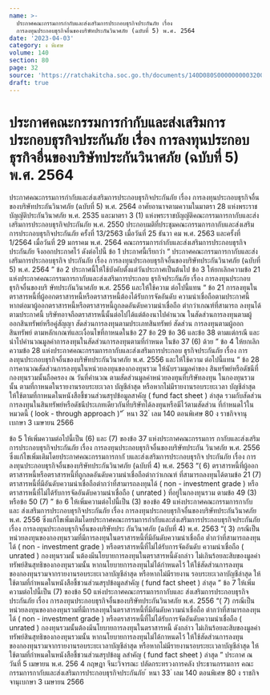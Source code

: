 ```yaml
---
name: >-
  ประกาศคณะกรรมการกำกับและส่งเสริมการประกอบธุรกิจประกันภัย เรื่อง
  การลงทุนประกอบธุรกิจอื่นของบริษัทประกันวินาศภัย (ฉบับที่ 5) พ.ศ. 2564
date: '2023-04-03'
category: ง พิเศษ
volume: 140
section: 80
page: 32
source: 'https://ratchakitcha.soc.go.th/documents/140D080S0000000003200.pdf'
draft: true
---
```


# ประกาศคณะกรรมการกำกับและส่งเสริมการประกอบธุรกิจประกันภัย เรื่อง การลงทุนประกอบธุรกิจอื่นของบริษัทประกันวินาศภัย (ฉบับที่ 5) พ.ศ. 2564

ประกาศคณะกรรมการกำกับและส่งเสริมการประกอบธุรกิจประกันภัย เรื่อง การลงทุนประกอบธุรกิจอื่นของบริษัทประกันวินาศภัย (ฉบับที่ 5) พ.ศ. 2564 อาศัยอานาจตามความในมาตรา 28 แห่งพระราชบัญญัติประกันวินาศภัย พ.ศ. 2535 และมาตรา 3 (1) แห่งพระราชบัญญัติคณะกรรมการกากับและส่งเสริมการประกอบธุรกิจประกันภัย พ.ศ. 2550 ประกอบมติที่ประชุมคณะกรรมการกากับและส่งเสริมการประกอบธุรกิจประกันภัย ครั้งที่ 13/2563 เมื่อวันที่ 25 ธันวา คม พ.ศ. 2563 และครั้งที่ 1/2564 เมื่อวันที่ 29 มกราคม พ.ศ. 2564 คณะกรรมการกำกับและส่งเสริมการประกอบธุรกิจประกันภัย จึงออกประกาศไว้ ดังต่อไปนี้ ข้อ 1 ประกาศนี้เรียกว่า “ ประกาศคณะกรรมการกากับและส่งเสริมการประกอบธุรกิจ ประกันภัย เรื่อง การลงทุนประกอบธุรกิจอื่นของบริษัทประกันวินาศภัย (ฉบับที่ 5) พ.ศ. 2564 ” ข้อ 2 ประกาศนี้ให้ใช้บังคับตั้งแต่วันประกาศเป็นต้นไป ข้อ 3 ให้ยกเลิกความข้อ 21 แห่งประกาศคณะกรรมการกากับและส่งเสริมการประกอบ ธุรกิจประกันภัย เรื่อง การลงทุนประกอบธุรกิจอื่นของบริ ษัทประกันวินาศภัย พ.ศ. 2556 และให้ใช้ความ ต่อไปนี้แทน “ ข้อ 21 การลงทุนในตราสารหนี้ที่ผู้ออกตราสารหนี้หรือตราสารหนี้ต้องได้รับการจัดอันดับ ความน่าเชื่อถือตามประกาศนี้ หากต่อมาผู้ออกตราสารหนี้หรือตราสารหนี้ถูกลดอันดับความน่าเชื่อถือ ต่ากว่าเกณฑ์ที่สามารถ ลงทุนได้ตามประกาศนี้ บริษัทอาจถือตราสารหนี้นั้นต่อไปได้แต่ต้องนาไปคำนวณ ในสัดส่วนการลงทุนตามผู้ออกสินทรัพย์หรือคู่สัญญา สัดส่วนการลงทุนตามประเภทสินทรัพย์ สัดส่วน การลงทุนตามผู้ออกสินทรัพย์ ตามหลักเกณฑ์และเงื่อนไขที่กาหนดในข้อ 27 ข้อ 29 ข้อ 36 และข้อ 38 ตามแต่กรณี และนำไปคำนวณมูลค่าการลงทุนในสัดส่วนการลงทุนตามที่กำหนด ในข้อ 37 (6) ด้วย ” ข้อ 4 ให้ยกเลิกความข้อ 28 แห่งประกาศคณะกรรมการกากับและส่งเสริมการประกอบ ธุรกิจประกันภัย เรื่อง การลงทุนประกอบธุรกิจอื่นของบริษัทประกันวินาศภัย พ.ศ. 2556 และให้ใช้ความ ต่อไปนี้แทน “ ข้อ 28 การคานวณสัดส่วนการลงทุนในหน่วยลงทุนของกองทุนรวม ให้นับรวมมูลค่าของ สินทรัพย์หรือดัชนีที่กองทุนรวมนั้นถือครอง ณ วันที่คำนวณ ตามสัดส่วนมูลค่าหน่วยลงทุนที่บริษัทลงทุน ในกองทุนรวมนั้น ตามที่กาหนดในรายงานรอบระยะเวลา บัญชีล่าสุด หรือหากไม่มีรายงานรอบระยะเวลา บัญชีล่าสุด ให้ใช้ตามที่กาหนดในหนังสือชี้ชวนส่วนสรุปข้อมูลสาคัญ ( fund fact sheet ) ล่าสุด รวมกับสัดส่วนการลงทุนในสินทรัพย์หรือดัชนีประเภทเดียวกันที่บริษัทได้ลงทุนหรือมีไว้ตามสัดส่วน ที่กำหนดไว้ในหมวดนี้ ( look - through approach )” ้ หนา 32 ่ เลม 140 ตอนพิเศษ 80 ง ราชกิจจานุเบกษา 3 เมษายน 2566

ข้อ 5 ให้เพิ่มความต่อไปนี้เป็น (6) และ (7) ของข้อ 37 แห่งประกาศคณะกรรมการ กากับและส่งเสริมการประกอบธุรกิจประกันภัย เรื่อง การลงทุนประกอบธุรกิจอื่นของบริษัทประกัน วินาศภัย พ.ศ. 2556 ซึ่งแก้ไขเพิ่มเติมโดยประกาศคณะกรรมการกากั บและส่งเสริมการประกอบธุรกิจ ประกันภัย เรื่อง การลงทุนประกอบธุรกิจอื่นของบริษัทประกันวินาศภัย (ฉบับที่ 4) พ.ศ. 2563 “( 6) ตราสารหนี้ที่ผู้ออกตราสารหนี้หรือตราสารหนี้ที่ถูกลดอันดับความน่าเชื่อถือต่ากว่าเกณฑ์ ที่สามารถลงทุนได้ตามข้อ 21 (7) ตราสารหนี้ที่มีอันดับความน่าเชื่อถือต่ากว่าที่สามารถลงทุนได้ ( non - investment grade ) หรือตราสารหนี้ที่ไม่ได้รับการจัดอันดับความน่าเชื่อถือ ( unrated ) ที่อยู่ในกองทุนรวม ตามข้อ 49 (3) หรือข้อ 50 (7) ” ข้อ 6 ให้เพิ่มความต่อไปนี้เป็น (3) ของข้อ 49 แห่งประกาศคณะกรรมการกากับและ ส่งเสริมการประกอบธุรกิจประกันภัย เรื่อง การลงทุนประกอบธุรกิจอื่นของบริษัทประกันวินาศภัย พ.ศ. 2556 ซึ่งแก้ไขเพิ่มเติมโดยประกาศคณะกรรมการกำกับและส่งเสริมการประกอบธุรกิจประกันภัย เรื่อง การลงทุนประกอบธุรกิจอื่นของบริษัทประ กันวินาศภัย (ฉบับที่ 4) พ.ศ. 2563 “( 3) กรณีเป็นหน่วยลงทุนของกองทุนรวมที่มีการลงทุนในตราสารหนี้ที่มีอันดับความน่าเชื่อถือ ต่ำกว่าที่สามารถลงทุนได้ ( non - investment grade ) หรือตราสารหนี้ที่ไม่ได้รับการจัดอันดับ ความน่าเชื่อถือ ( unrated ) กองทุนรวมนั้ นต้องมีนโยบายการลงทุนในตราสารหนี้ดังกล่าว ไม่เกินร้อยละสิบของมูลค่าทรัพย์สินสุทธิของกองทุนรวมนั้น หากนโยบายการลงทุนไม่ได้กำหนดไว้ ให้ใช้สัดส่วนการลงทุนของกองทุนรวมจากรายงานรอบระยะเวลาบัญชีล่าสุด หรือหากไม่มีรายงาน รอบระยะเวลาบัญชีล่าสุด ให้ใช้ตามที่กำหนดในหนังสือชี้ชวนส่วนสรุปข้อมูลสำคัญ ( fund fact sheet ) ล่าสุด ” ข้อ 7 ให้เพิ่มความต่อไปนี้เป็น (7) ของข้อ 50 แห่งประกาศคณะกรรมการกากับและ ส่งเสริมการประกอบธุรกิจประกันภัย เรื่อง การลงทุนประกอบธุรกิจอื่นของบริษัทประกันวินาศภัย พ.ศ. 2556 “( 7) กรณีเป็นหน่วยลงทุนของกองทุนรวมที่มีการลงทุนในตราสารหนี้ที่มีอันดับความน่าเชื่อถือ ต่ากว่าที่สามารถลงทุนได้ ( non - investment grade ) หรือตราสารหนี้ที่ไม่ได้รับการจัดอันดับความน่าเชื่อถือ ( unrated ) กองทุนรวมนั้นต้องมีนโยบายการลงทุนในตราสารหนี้ ดังกล่าว ไม่เกินร้อยละสิบของมูลค่า ทรัพย์สินสุทธิของกองทุนรวมนั้น หากนโยบายการลงทุนไม่ได้กาหนดไว้ ให้ใช้สัดส่วนการลงทุน ของกองทุนรวมจากรายงานรอบระยะเวลาบัญชีล่าสุด หรือหากไม่มีรายงานรอบระยะเวลาบัญชีล่าสุด ให้ใช้ตามที่กำหนดในหนังสือชี้ชวนส่วนสรุปข้อมู ลสำคัญ ( fund fact sheet ) ล่าสุด ” ประกาศ ณ วันที่ 5 เมษายน พ.ศ. 256 4 กฤษฎา จีนะวิจารณะ ปลัดกระทรวงการคลัง ประธานกรรมการ คณะกรรมการกากับและส่งเสริมการประกอบธุรกิจประกันภัย ้ หนา 33 ่ เลม 140 ตอนพิเศษ 80 ง ราชกิจจานุเบกษา 3 เมษายน 2566

